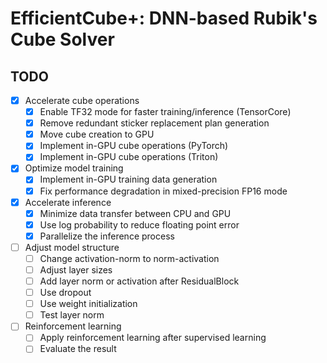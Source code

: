 # EfficientCube+: DNN-based Rubik's Cube Solver

## TODO

- [x] Accelerate cube operations
  - [x] Enable TF32 mode for faster training/inference (TensorCore)
  - [x] Remove redundant sticker replacement plan generation
  - [x] Move cube creation to GPU
  - [x] Implement in-GPU cube operations (PyTorch)
  - [x] Implement in-GPU cube operations (Triton)
- [x] Optimize model training
  - [x] Implement in-GPU training data generation
  - [x] Fix performance degradation in mixed-precision FP16 mode
- [x] Accelerate inference
  - [x] Minimize data transfer between CPU and GPU
  - [x] Use log probability to reduce floating point error
  - [x] Parallelize the inference process
- [ ] Adjust model structure
  - [ ] Change activation-norm to norm-activation
  - [ ] Adjust layer sizes
  - [ ] Add layer norm or activation after ResidualBlock
  - [ ] Use dropout
  - [ ] Use weight initialization
  - [ ] Test layer norm
- [ ] Reinforcement learning
  - [ ] Apply reinforcement learning after supervised learning
  - [ ] Evaluate the result